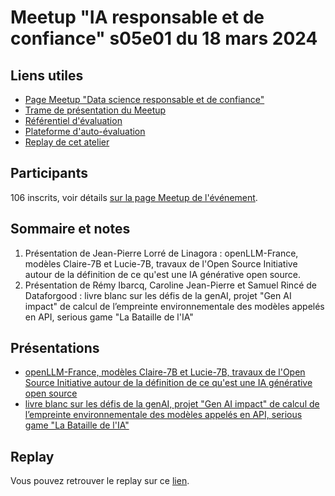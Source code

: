 # Meetup "IA responsable et de confiance" s05e01 du 18 mars 2024

## Liens utiles

- [Page Meetup "Data science responsable et de confiance"](https://www.meetup.com/fr-FR/data-science-responsable-et-de-confiance/)
- [Trame de présentation du Meetup](https://docs.google.com/presentation/d/1HsfScNVcaVpWp0faRq5M0yKFt11JOLxWq94we-RoWMQ/edit?usp=sharing)
- [Référentiel d'évaluation](https://github.com/LabeliaLabs/referentiel-evaluation-dsrc)
- [Plateforme d'auto-évaluation](https://assessment.labelia.org/)
- [Replay de cet atelier](https://www.labelia.org/fr/blog/replay-meetup-data-science-responsable-et-de-confiance-s05e01)

## Participants

106 inscrits, voir détails [sur la page Meetup de l'événement](https://www.meetup.com/data-science-responsable-et-de-confiance/events/297829930/).

## Sommaire et notes

1. Présentation de Jean-Pierre Lorré de Linagora : openLLM-France, modèles Claire-7B et Lucie-7B, travaux de l'Open Source Initiative autour de la définition de ce qu'est une IA générative open source.
1. Présentation de Rémy Ibarcq, Caroline Jean-Pierre et Samuel Rincé de Dataforgood : livre blanc sur les défis de la genAI, projet "Gen AI impact" de calcul de l’empreinte environnementale des modèles appelés en API, serious game "La Bataille de l'IA"

## Présentations

- [openLLM-France, modèles Claire-7B et Lucie-7B, travaux de l'Open Source Initiative autour de la définition de ce qu'est une IA générative open source](#)
- [livre blanc sur les défis de la genAI, projet "Gen AI impact" de calcul de l’empreinte environnementale des modèles appelés en API, serious game "La Bataille de l'IA"](#)

## Replay

Vous pouvez retrouver le replay sur ce [lien](https://www.labelia.org/fr/blog/replay-meetup-data-science-responsable-et-de-confiance-s05e01).
